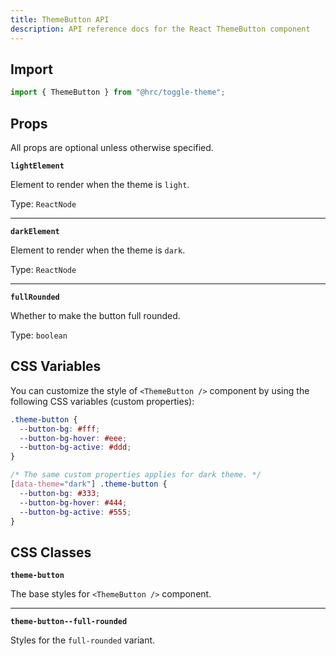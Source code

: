 ```yaml
---
title: ThemeButton API
description: API reference docs for the React ThemeButton component
---
```


## Import

```js
import { ThemeButton } from "@hrc/toggle-theme";
```

## Props

All props are optional unless otherwise specified.

**`lightElement`**

Element to render when the theme is `light`.

Type: `ReactNode`

---

**`darkElement`**

Element to render when the theme is `dark`.

Type: `ReactNode`

---

**`fullRounded`**

Whether to make the button full rounded.

Type: `boolean`

## CSS Variables

You can customize the style of `<ThemeButton />` component by using the
following CSS variables (custom properties):

```css
.theme-button {
  --button-bg: #fff;
  --button-bg-hover: #eee;
  --button-bg-active: #ddd;
}

/* The same custom properties applies for dark theme. */
[data-theme="dark"] .theme-button {
  --button-bg: #333;
  --button-bg-hover: #444;
  --button-bg-active: #555;
}
```

## CSS Classes

**`theme-button`**

The base styles for `<ThemeButton />` component.

---

**`theme-button--full-rounded`**

Styles for the `full-rounded` variant.

